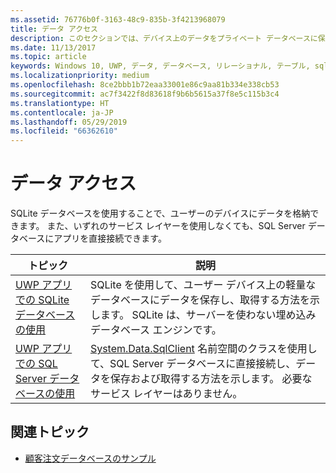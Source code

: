 ```yaml
---
ms.assetid: 76776b0f-3163-48c9-835b-3f4213968079
title: データ アクセス
description: このセクションでは、デバイス上のデータをプライベート データベースに保存する方法と、ユニバーサル Windows プラットフォーム (UWP) アプリでオブジェクト リレーショナル マッピングを使う方法について説明します。
ms.date: 11/13/2017
ms.topic: article
keywords: Windows 10, UWP, データ, データベース, リレーショナル, テーブル, sqlite
ms.localizationpriority: medium
ms.openlocfilehash: 8ce2bbb1b72eaa33001e86c9aa81b334e338cb53
ms.sourcegitcommit: ac7f3422f8d83618f9b6b5615a37f8e5c115b3c4
ms.translationtype: HT
ms.contentlocale: ja-JP
ms.lasthandoff: 05/29/2019
ms.locfileid: "66362610"
---
```

# <a name="data-access"></a>データ アクセス

SQLite データベースを使用することで、ユーザーのデバイスにデータを格納できます。 また、いずれのサービス レイヤーを使用しなくても、SQL Server データベースにアプリを直接接続できます。

| トピック | 説明|
|-------|------------|
| [UWP アプリでの SQLite データベースの使用](sqlite-databases.md) | SQLite を使用して、ユーザー デバイス上の軽量なデータベースにデータを保存し、取得する方法を示します。 SQLite は、サーバーを使わない埋め込みデータベース エンジンです。 |
| [UWP アプリでの SQL Server データベースの使用](sql-server-databases.md) | [System.Data.SqlClient](https://docs.microsoft.com/dotnet/api/system.data.sqlclient?redirectedfrom=MSDN) 名前空間のクラスを使用して、SQL Server データベースに直接接続し、データを保存および取得する方法を示します。 必要なサービス レイヤーはありません。 |

## <a name="related-topics"></a>関連トピック

* [顧客注文データベースのサンプル](https://github.com/Microsoft/Windows-appsample-customers-orders-database)

